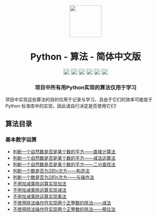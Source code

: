 <div align="center">
<!-- Title: -->
  <a href="https://github.com/TheAlgorithm-SimpleChinese/">
    <img src="https://my-git-hub-1302050737.cos.ap-beijing.myqcloud.com/Profile/plane-1828996.svg" height="100">
  </a>
    <h1><a">Python - 算法</a> - 简体中文版</h1>
<!-- Labels: -->
  <!-- First row: -->
  <a>
    <img src="https://img.shields.io/github/license/hopetree/izone" height="20" alt="Github Ready-to-Code">
  </a>
  <a>
    <img src="https://img.shields.io/pypi/pyversions/Django" height="20" alt="Contributions Welcome">
  </a>
  <a>
    <img src="https://my-git-hub-1302050737.cos.ap-beijing.myqcloud.com/Profile/donate.svg" height="20" alt="Donate">
  </a>
  <img src="https://img.shields.io/github/repo-size/TheAlgorithms/Python.svg?label=Repo%20size&style=flat-square" height="20">
  <a>
    <img src="https://img.shields.io/github/workflow/status/hopetree/izone/Docker%20Image%20CI?logo=github" height="20" alt="Discord chat">
  </a>
  <a>
    <img src="https://img.shields.io/badge/Chat-Gitter-ff69b4.svg?label=Chat&logo=gitter&style=flat-square" height="20" alt="Gitter chat">
  </a>
  <!-- Second row: -->
  <br>
<!-- Short description: -->
  <h3>项目中所有用Python实现的算法仅用于学习</h3>
</div>

项目中实现这些算法的目的仅用于记录与学习，且由于它们的效率可能低于 Python 标准库中的实现，因此请自行决定是否使用它们!

## 算法目录

### 基本数字运算

* [判断一个自然数是否是某个数的平方——直接计算法](https://github.com/TheAlgorithm-SimpleChinese/Python/blob/main/基本数字运算/判断一个自然数是否是某个数的平方_直接计算法.py)
* [判断一个自然数是否是某个数的平方——减法运算法](https://github.com/TheAlgorithm-SimpleChinese/Python/blob/main/基本数字运算/判断一个自然数是否是某个数的平方_减法运算法.py)
* [判断一个自然数是否是某个数的平方——二分查找法](https://github.com/TheAlgorithm-SimpleChinese/Python/blob/main/基本数字运算/判断一个自然数是否是某个数的平方_二分查找法.py)
* [判断一个数是否为2的n次方——构造法](https://github.com/TheAlgorithm-SimpleChinese/Python/blob/main/基本数字运算/判断一个数是否为2的n次方_构造法.py)
* [判断一个数是否为2的n次方——与操作法](https://github.com/TheAlgorithm-SimpleChinese/Python/blob/main/基本数字运算/判断一个数是否为2的n次方_与操作法.py)
* [不用加减乘除运算实现加法](https://github.com/TheAlgorithm-SimpleChinese/Python/blob/main/基本数字运算/不用加减乘除运算实现加法.py)
* [不用加减乘除运算实现减法](https://github.com/TheAlgorithm-SimpleChinese/Python/blob/main/基本数字运算/不用加减乘除运算实现减法.py)
* [不用加减乘除运算实现乘法](https://github.com/TheAlgorithm-SimpleChinese/Python/blob/main/基本数字运算/不用加减乘除运算实现乘法.py)
* [不使用除法操作符实现两个正整数的除法——减法](https://github.com/TheAlgorithm-SimpleChinese/Python/blob/main/基本数字运算/不使用除法操作符实现两个正整数的除法_减法.py)
* [不使用除法操作符实现两个正整数的除法——移位法](https://github.com/TheAlgorithm-SimpleChinese/Python/blob/main/基本数字运算/不使用除法操作符实现两个正整数的除法_移位法.py)
